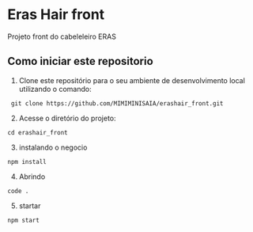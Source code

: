# Eras Hair front

Projeto front do cabeleleiro ERAS

## Como iniciar este repositorio

1. Clone este repositório para o seu ambiente de desenvolvimento local utilizando o comando:
```
 git clone https://github.com/MIMIMINISAIA/erashair_front.git
```
2. Acesse o diretório do projeto:
```
cd erashair_front
```
3. instalando o negocio
```
npm install
```
4. Abrindo
```
code .
```
5. startar
```
npm start
```